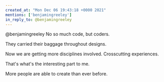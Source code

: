 ```yaml
---
created_at: "Mon Dec 06 19:43:18 +0000 2021"
mentions: ['benjamingreeley']
in_reply_to: @benjamingreeley
---
```


@benjamingreeley No so much code, but coders.

They carried their baggage throughout designs.

Now we are getting more disciplines involved. Crosscutting experiences. 

That's what's the interesting part to me. 

More people are able to create than ever before.